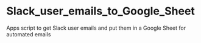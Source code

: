 # Slack_user_emails_to_Google_Sheet
Apps script to get Slack user emails and put them in a Google Sheet for automated emails

